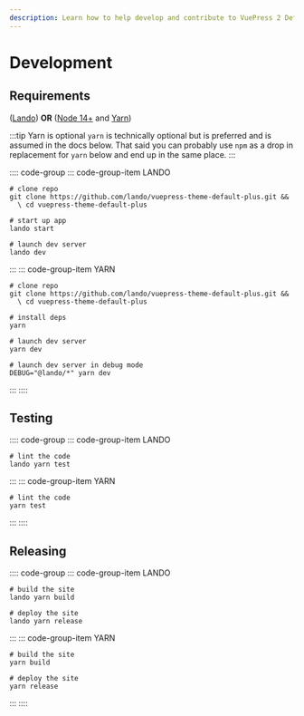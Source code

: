 ```yaml
---
description: Learn how to help develop and contribute to VuePress 2 Default Theme Plus.
---
```


# Development

## Requirements

([Lando](https://lando.dev/)) **OR** ([Node 14+](https://nodejs.org/en/download/) and [Yarn](https://classic.yarnpkg.com/lang/en/docs/install))

:::tip Yarn is optional
`yarn` is technically optional but is preferred and is assumed in the docs below. That said you can probably use `npm` as a drop in replacement for `yarn` below and end up in the same place.
:::

:::: code-group
::: code-group-item LANDO

```bash:no-line-numbers
# clone repo
git clone https://github.com/lando/vuepress-theme-default-plus.git &&
  \ cd vuepress-theme-default-plus

# start up app
lando start

# launch dev server
lando dev
```

:::
::: code-group-item YARN

```bash:no-line-numbers
# clone repo
git clone https://github.com/lando/vuepress-theme-default-plus.git &&
  \ cd vuepress-theme-default-plus

# install deps
yarn

# launch dev server
yarn dev

# launch dev server in debug mode
DEBUG="@lando/*" yarn dev
```

:::
::::

## Testing

:::: code-group
::: code-group-item LANDO

```bash:no-line-numbers
# lint the code
lando yarn test
```

:::
::: code-group-item YARN

```bash:no-line-numbers
# lint the code
yarn test
```

:::
::::

## Releasing

:::: code-group
::: code-group-item LANDO

```bash:no-line-numbers
# build the site
lando yarn build

# deploy the site
lando yarn release
```

:::
::: code-group-item YARN

```bash:no-line-numbers
# build the site
yarn build

# deploy the site
yarn release
```

:::
::::
